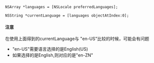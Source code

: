 ```
NSArray *languages = [NSLocale preferredLanguages];

NSString *currentLanguage = [languages objectAtIndex:0];

```
#### 注意
在使用上面得到的currentLanguage与 "en-US"比较的时候，可能会有问题
- "en-US"需要语言选择的是English(US)
- 如果选择的是English,则对应的是"en-ZN"
